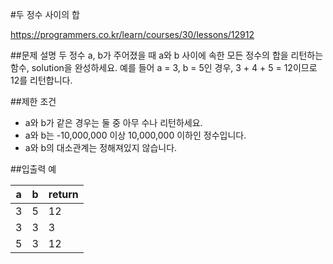 #두 정수 사이의 합

https://programmers.co.kr/learn/courses/30/lessons/12912

##문제 설명
두 정수 a, b가 주어졌을 때 a와 b 사이에 속한 모든 정수의 합을 리턴하는 함수, solution을 완성하세요. 
예를 들어 a = 3, b = 5인 경우, 3 + 4 + 5 = 12이므로 12를 리턴합니다.

##제한 조건
* a와 b가 같은 경우는 둘 중 아무 수나 리턴하세요.
* a와 b는 -10,000,000 이상 10,000,000 이하인 정수입니다.
* a와 b의 대소관계는 정해져있지 않습니다.

##입출력 예

| a | b| return |
| --- | --- | ---|
| 3   | 5   | 12  |
| 3   | 3   | 3  |
|5    | 3   | 12  |
